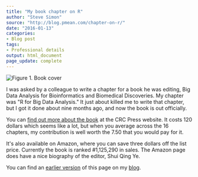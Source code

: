 ```yaml
---
title: "My book chapter on R"
author: "Steve Simon"
source: "http://blog.pmean.com/chapter-on-r/"
date: "2016-01-13"
categories:
- Blog post
tags:
- Professional details
output: html_document
page_update: complete
---
```


![Figure 1. Book cover](http://www.pmean.com/new-images/16/chapter-on-r01.png)

<div class="notes">

I was asked by a colleague to write a chapter for a book he was editing, Big Data Analysis for Bioinformatics and Biomedical Discoveries. My chapter was "R for Big Data Analysis." It just about killed me to write that chapter, but I got it done about nine months ago, and now the book is out officially.

You can [find out more about the book][crc1] at the CRC Press website. It costs 120 dollars which seems like a lot, but when you average across the 16 chapters, my contribution is well worth the 7.50 that you would pay for it.

It's also available on Amazon, where you can save three dollars off the list price. Currently the book is ranked #1,125,290 in sales. The Amazon page does have a nice biography of the editor, Shui Qing Ye.

[crc1]: https://www.crcpress.com/Big-Data-Analysis-for-Bioinformatics-and-Biomedical-Discoveries/Ye/9781498724524

You can find an [earlier version][sim1] of this page on my [blog][sim2].

[sim1]: http://blog.pmean.com/chapter-on-r/
[sim2]: http://blog.pmean.com

</div>
